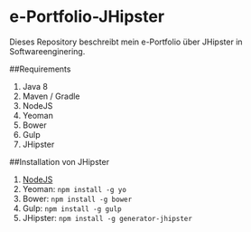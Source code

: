 # e-Portfolio-JHipster

Dieses Repository beschreibt mein e-Portfolio über JHipster in Softwareenginering.

##Requirements
1. Java 8
2. Maven / Gradle
3. NodeJS
4. Yeoman
5. Bower
6. Gulp
7. JHipster


##Installation von JHipster
1. [NodeJS](https://nodejs.org/en/)
2. Yeoman: ```npm install -g yo```
2. Bower: ```npm install -g bower```
3. Gulp: ```npm install -g gulp```
4. JHipster: ```npm install -g generator-jhipster```

